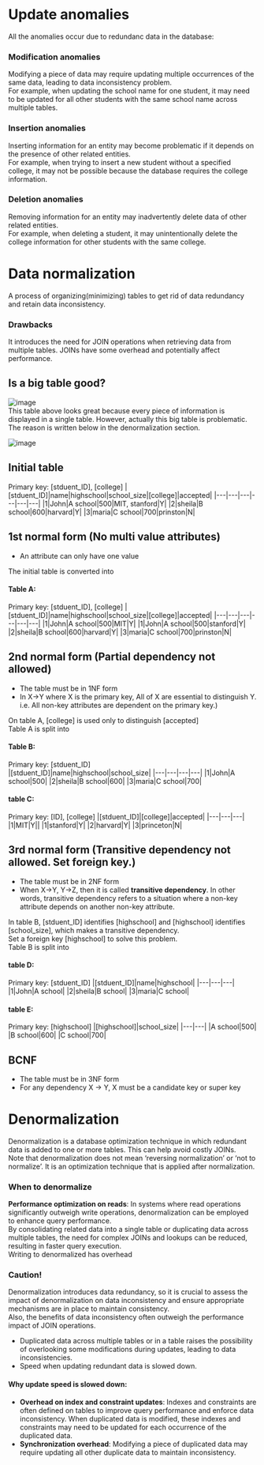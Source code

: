 # Update anomalies
All the anomalies occur due to redundanc data in the database:
### Modification anomalies
Modifying a piece of data may require updating multiple occurrences of the same data, leading to data inconsistency problem.<br>
For example, when updating the school name for one student, it may need to be updated for all other students with the same school name across multiple tables.
### Insertion anomalies
Inserting information for an entity may become problematic if it depends on the presence of other related entities.<br>
For example, when trying to insert a new student without a specified college, it may not be possible because the database requires the college information.<br>
### Deletion anomalies
Removing information for an entity may inadvertently delete data of other related entities.<br>
For example, when deleting a student, it may unintentionally delete the college information for other students with the same college.

# Data normalization
A process of organizing(minimizing) tables to get rid of data redundancy and retain data inconsistency.
### Drawbacks
It introduces the need for JOIN operations when retrieving data from multiple tables. JOINs have some overhead and potentially affect performance.<br>

## Is a big table good?
![image](https://user-images.githubusercontent.com/67142421/203905904-0b691b1f-2798-4b12-85f0-45daf6e2d466.png)<br>
This table above looks great because every piece of information is displayed in a single table. However, actually this big table is problematic.<br>
The reason is written below in the denormalization section.<br>

![image](https://user-images.githubusercontent.com/67142421/205222225-f131a5ca-c18a-4478-b72b-a8372c63afa9.png)

## Initial table
Primary key: [stduent_ID], [college]
|[stduent_ID]|name|highschool|school_size|[college]|accepted|
|---|---|---|---|---|---|
|1|John|A school|500|MIT, stanford|Y|
|2|sheila|B school|600|harvard|Y|
|3|maria|C school|700|prinston|N|

## 1st normal form (No multi value attributes)
- An attribute can only have one value

The initial table is converted into
#### Table A:
Primary key: [stduent_ID], [college]
|[stduent_ID]|name|highschool|school_size|[college]|accepted|
|---|---|---|---|---|---|
|1|John|A school|500|MIT|Y|
|1|John|A school|500|stanford|Y|
|2|sheila|B school|600|harvard|Y|
|3|maria|C school|700|prinston|N|

## 2nd normal form (Partial dependency not allowed)
- The table must be in 1NF form
- In X->Y where X is the primary key, All of X are essential to distinguish Y. i.e. All non-key attributes are dependent on the primary key.)

On table A, [college] is used only to distinguish [accepted]<br>
Table A is split into
#### Table B:
Primary key: [stduent_ID]<br>
|[stduent_ID]|name|highschool|school_size|
|---|---|---|---|
|1|John|A school|500|
|2|sheila|B school|600|
|3|maria|C school|700|
#### table C:
Primary key: [ID], [college]
|[stduent_ID]|[college]|accepted|
|---|---|---|
|1|MIT|Y||
|1|stanford|Y|
|2|harvard|Y|
|3|princeton|N|

## 3rd normal form (Transitive dependency not allowed. Set foreign key.)
- The table must be in 2NF form
- When X->Y, Y->Z, then it is called **transitive dependency**. In other words, transitive dependency refers to a situation where a non-key attribute depends on another non-key attribute.<br>

In table B, [stduent_ID] identifies [highschool] and [highschool] identifies [school_size], which makes a transitive dependency.<br>
Set a foreign key [highschool] to solve this problem.<br>
Table B is split into
#### table D:
Primary key: [stduent_ID]
|[stduent_ID]|name|highschool|
|---|---|---|
|1|John|A school|
|2|sheila|B school|
|3|maria|C school|
#### table E:
Primary key: [highschool]
|[highschool]|school_size|
|---|---|
|A school|500|
|B school|600|
|C school|700|

## BCNF
- The table must be in 3NF form
- For any dependency X → Y, X must be a candidate key or super key
 
# Denormalization
Denormalization is a database optimization technique in which redundant data is added to one or more tables. This can help avoid costly JOINs.<br>
Note that denormalization does not mean ‘reversing normalization’ or ‘not to normalize’. It is an optimization technique that is applied after normalization.

### When to denormalize
**Performance optimization on reads**: In systems where read operations significantly outweigh write operations, denormalization can be employed to enhance query performance.<br>
By consolidating related data into a single table or duplicating data across multiple tables, the need for complex JOINs and lookups can be reduced, resulting in faster query execution.<br>
Writing to denormalized has overhead
### Caution!
Denormalization introduces data redundancy, so it is crucial to assess the impact of denormalization on data inconsistency and ensure appropriate mechanisms are in place to maintain consistency.<br>
Also, the benefits of data inconsistency often outweigh the performance impact of JOIN operations.<br>
- Duplicated data across multiple tables or in a table raises the possibility of overlooking some modifications during updates, leading to data inconsistencies.
- Speed when updating redundant data is slowed down.
#### Why update speed is slowed down:
- **Overhead on index and constraint updates**: Indexes and constraints are often defined on tables to improve query performance and enforce data inconsistency. When duplicated data is modified, these indexes and constraints may need to be updated for each occurrence of the duplicated data.
- **Synchronization overhead**: Modifying a piece of duplicated data may require updating all other duplicate data to maintain inconsistency.
